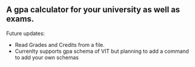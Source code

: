 A gpa calculator for your university as well as exams.
---

Future updates: 
  - Read Grades and Credits from a file.
  - Currenlty supports gpa schema of VIT but planning to add a command to add your own schemas
